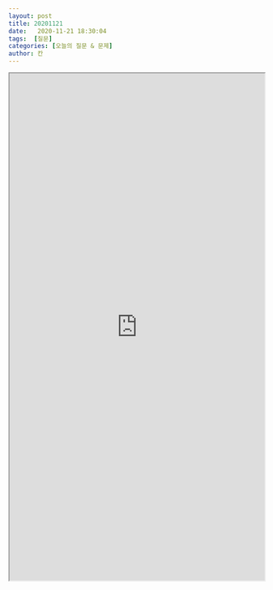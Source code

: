 ```yaml
---
layout: post
title: 20201121 
date:   2020-11-21 18:30:04
tags:  [질문]
categories: [오늘의 질문 & 문제]
author: 칸
---
```



<iframe width="100%" height="1000" src="https://www.addictinggames.com/embed/html5-games/24598" scrolling="no"></iframe>
